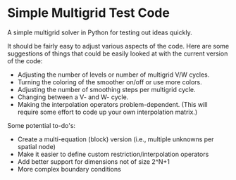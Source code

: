 # Simple Multigrid Test Code

A simple multigrid solver in Python for testing out ideas quickly.

It should be fairly easy to adjust various aspects of the code.  Here are some
suggestions of things that could be easily looked at with the current version
of the code:
* Adjusting the number of levels or number of multigrid V/W cycles.
* Turning the coloring of the smoother on/off or use more colors.
* Adjusting the number of smoothing steps per multigrid cycle.
* Changing between a V- and W- cycle.
* Making the interpolation operators problem-dependent.  (This will require
some effort to code up your own interpolation matrix.)

Some potential to-do's:
* Create a multi-equation (block) version (i.e., multiple unknowns per spatial node)
* Make it easier to define custom restriction/interpolation operators
* Add better support for dimensions not of size 2^N+1
* More complex boundary conditions
